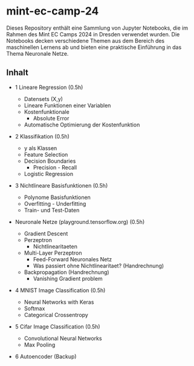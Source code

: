 # mint-ec-camp-24

Dieses Repository enthält eine Sammlung von Jupyter Notebooks, die im Rahmen des Mint EC Camps 2024 in Dresden verwendet wurden. Die Notebooks decken verschiedene Themen aus dem Bereich des maschinellen Lernens ab und bieten eine praktische Einführung in das Thema Neuronale Netze.

## Inhalt
- 1 Lineare Regression (0.5h)
  - Datensets (X,y)
  - Lineare Funktionen einer Variablen
  - Kostenfunktionale
    - Absolute Error
  - Automatische Optimierung der Kostenfunktion
  
- 2 Klassifikation (0.5h)
  - y als Klassen
  - Feature Selection
  - Decision Boundaries
    - Precision - Recall
  - Logistic Regression

- 3 Nichtlineare Basisfunktionen (0.5h)
  - Polynome Basisfunktionen
  - Overfitting - Underfitting
  - Train- und Test-Daten
  
- Neuronale Netze (playground.tensorflow.org) (0.5h)
  - Gradient Descent
  - Perzeptron
    - Nichtlinearitaeten
  - Multi-Layer Perzeptron
    - Feed-Forward Neuronales Netz
    - Was passiert ohne Nichtlinearitaet? (Handrechnung)
  - Backpropagation (Handrechnung)
    - Vanishing Gradient problem
  
- 4 MNIST Image Classification (0.5h)
  - Neural Networks with Keras
  - Softmax
  - Categorical Crossentropy

- 5 Cifar Image Classification (0.5h)
  - Convolutional Neural Networks
  - Max Pooling
  
- 6 Autoencoder (Backup)
